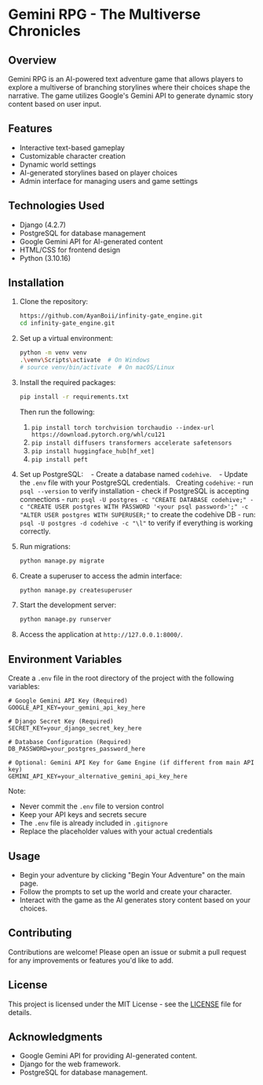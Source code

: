 # Gemini RPG - The Multiverse Chronicles

## Overview

Gemini RPG is an AI-powered text adventure game that allows players to explore a multiverse of branching storylines where their choices shape the narrative. The game utilizes Google's Gemini API to generate dynamic story content based on user input.

## Features

- Interactive text-based gameplay
- Customizable character creation
- Dynamic world settings
- AI-generated storylines based on player choices
- Admin interface for managing users and game settings

## Technologies Used

- Django (4.2.7)
- PostgreSQL for database management
- Google Gemini API for AI-generated content
- HTML/CSS for frontend design
- Python (3.10.16)

## Installation

1. Clone the repository:

   ```bash
   https://github.com/AyanBoii/infinity-gate_engine.git
   cd infinity-gate_engine.git
   ```

2. Set up a virtual environment:

   ```bash
   python -m venv venv
   .\venv\Scripts\activate  # On Windows
   # source venv/bin/activate  # On macOS/Linux
   ```

3. Install the required packages:

   ```bash
   pip install -r requirements.txt
   ```
   Then run the following:
   1. `pip install torch torchvision torchaudio --index-url https://download.pytorch.org/whl/cu121`
   2. `pip install diffusers transformers accelerate safetensors`
   3. `pip install huggingface_hub[hf_xet]`
   4. `pip install peft`

4. Set up PostgreSQL:
   - Create a database named `codehive`.
   - Update the `.env` file with your PostgreSQL credentials.
	  Creating `codehive`:
		- run `psql --version` to verify installation
		- check if PostgreSQL is accepting connections
		- run: ```psql -U postgres -c "CREATE DATABASE codehive;" -c "CREATE USER postgres WITH PASSWORD '<your psql password>';" -c "ALTER USER postgres WITH SUPERUSER;"``` to create the codehive DB
		- run: ```psql -U postgres -d codehive -c "\l"``` to verify if everything is working correctly.

5. Run migrations:

   ```bash
   python manage.py migrate
   ```

6. Create a superuser to access the admin interface:

   ```bash
   python manage.py createsuperuser
   ```

7. Start the development server:

   ```bash
   python manage.py runserver
   ```

8. Access the application at `http://127.0.0.1:8000/`.

## Environment Variables

Create a `.env` file in the root directory of the project with the following variables:

```env
# Google Gemini API Key (Required)
GOOGLE_API_KEY=your_gemini_api_key_here

# Django Secret Key (Required)
SECRET_KEY=your_django_secret_key_here

# Database Configuration (Required)
DB_PASSWORD=your_postgres_password_here

# Optional: Gemini API Key for Game Engine (if different from main API key)
GEMINI_API_KEY=your_alternative_gemini_api_key_here
```

Note: 
- Never commit the `.env` file to version control
- Keep your API keys and secrets secure
- The `.env` file is already included in `.gitignore`
- Replace the placeholder values with your actual credentials

## Usage

- Begin your adventure by clicking "Begin Your Adventure" on the main page.
- Follow the prompts to set up the world and create your character.
- Interact with the game as the AI generates story content based on your choices.

## Contributing

Contributions are welcome! Please open an issue or submit a pull request for any improvements or features you'd like to add.

## License

This project is licensed under the MIT License - see the [LICENSE](LICENSE) file for details.

## Acknowledgments

- Google Gemini API for providing AI-generated content.
- Django for the web framework.
- PostgreSQL for database management.